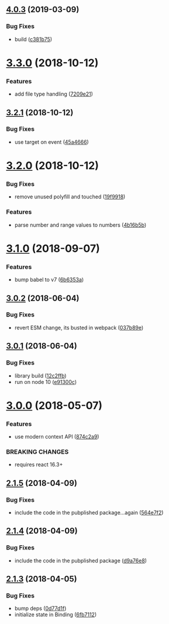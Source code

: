 ## [4.0.3](https://github.com/jquense/topeka/compare/v4.0.1...v4.0.3) (2019-03-09)


### Bug Fixes

* build ([c381b75](https://github.com/jquense/topeka/commit/c381b75))





# [3.3.0](https://github.com/jquense/topeka/compare/v3.2.1...v3.3.0) (2018-10-12)


### Features

* add file type handling ([7209e21](https://github.com/jquense/topeka/commit/7209e21))

## [3.2.1](https://github.com/jquense/topeka/compare/v3.2.0...v3.2.1) (2018-10-12)


### Bug Fixes

* use target on event ([45a4666](https://github.com/jquense/topeka/commit/45a4666))

# [3.2.0](https://github.com/jquense/topeka/compare/v3.1.0...v3.2.0) (2018-10-12)


### Bug Fixes

* remove unused polyfill and touched ([19f9918](https://github.com/jquense/topeka/commit/19f9918))


### Features

* parse number and range values to numbers ([4b16b5b](https://github.com/jquense/topeka/commit/4b16b5b))

# [3.1.0](https://github.com/jquense/topeka/compare/v3.0.2...v3.1.0) (2018-09-07)


### Features

* bump babel to v7 ([6b6353a](https://github.com/jquense/topeka/commit/6b6353a))

<a name="3.0.2"></a>
## [3.0.2](https://github.com/jquense/topeka/compare/v3.0.1...v3.0.2) (2018-06-04)


### Bug Fixes

* revert ESM change, its busted in webpack ([037b89e](https://github.com/jquense/topeka/commit/037b89e))

<a name="3.0.1"></a>
## [3.0.1](https://github.com/jquense/topeka/compare/v3.0.0...v3.0.1) (2018-06-04)


### Bug Fixes

* library build ([12c2ffb](https://github.com/jquense/topeka/commit/12c2ffb))
* run on node 10 ([e91300c](https://github.com/jquense/topeka/commit/e91300c))

<a name="3.0.0"></a>
# [3.0.0](https://github.com/jquense/topeka/compare/v2.1.5...v3.0.0) (2018-05-07)


### Features

* use modern context API ([874c2a9](https://github.com/jquense/topeka/commit/874c2a9))


### BREAKING CHANGES

* requires react 16.3+

<a name="2.1.5"></a>
## [2.1.5](https://github.com/jquense/topeka/compare/v2.1.4...v2.1.5) (2018-04-09)


### Bug Fixes

* include the code in the pubplished package…again ([564e7f2](https://github.com/jquense/topeka/commit/564e7f2))

<a name="2.1.4"></a>
## [2.1.4](https://github.com/jquense/topeka/compare/v2.1.3...v2.1.4) (2018-04-09)


### Bug Fixes

* include the code in the pubplished package ([d9a76e8](https://github.com/jquense/topeka/commit/d9a76e8))

<a name="2.1.3"></a>
## [2.1.3](https://github.com/jquense/topeka/compare/v2.1.2...v2.1.3) (2018-04-05)


### Bug Fixes

* bump deps ([0d77d1f](https://github.com/jquense/topeka/commit/0d77d1f))
* initialize state in Binding ([6fb7112](https://github.com/jquense/topeka/commit/6fb7112))
